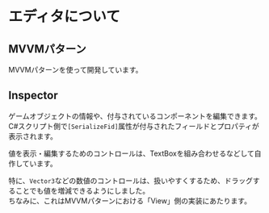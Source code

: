 # エディタについて

## MVVMパターン

MVVMパターンを使って開発しています。

## Inspector

ゲームオブジェクトの情報や、付与されているコンポーネントを編集できます。  
C#スクリプト側で`[SerializeFid]`属性が付与されたフィールドとプロパティが表示されます。  

値を表示・編集するためのコントロールは、TextBoxを組み合わせるなどして自作しています。  

特に、`Vector3`などの数値のコントロールは、扱いやすくするため、ドラッグすることでも値を増減できるようにしました。  
ちなみに、これはMVVMパターンにおける「View」側の実装にあたります。

